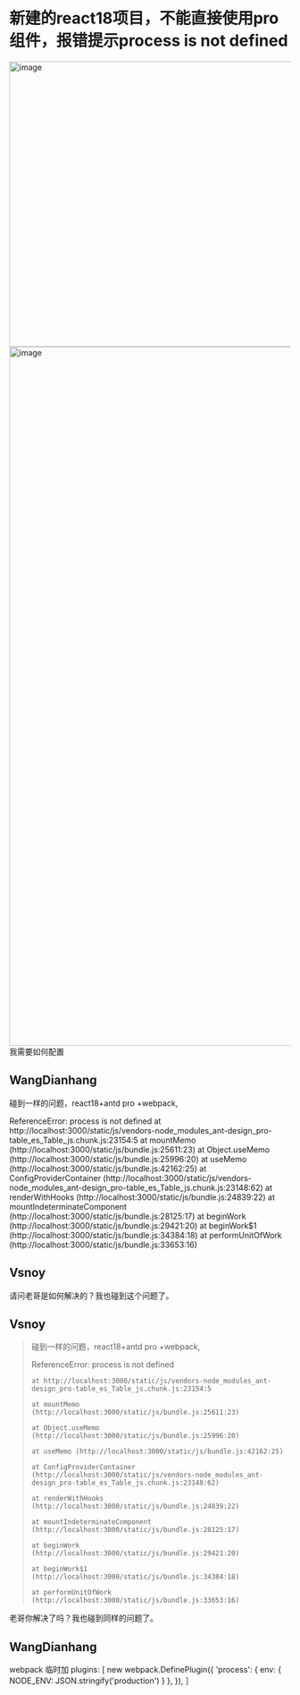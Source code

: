 # 新建的react18项目，不能直接使用pro组件，报错提示process is not defined

  <img width="510" alt="image" src="https://user-images.githubusercontent.com/73320996/234642126-a4e15c2c-6e5a-4d12-8f82-6defdcdf0725.png">
<img width="1249" alt="image" src="https://user-images.githubusercontent.com/73320996/234642239-9f97ede8-2d4b-4a5a-9bc0-3b77d89a0ed5.png">
我需要如何配置
  
  
  
  ## WangDianhang
  
  碰到一样的问题，react18+antd pro +webpack,

ReferenceError: process is not defined
at http://localhost:3000/static/js/vendors-node_modules_ant-design_pro-table_es_Table_js.chunk.js:23154:5
at mountMemo (http://localhost:3000/static/js/bundle.js:25611:23)
at Object.useMemo (http://localhost:3000/static/js/bundle.js:25996:20)
at useMemo (http://localhost:3000/static/js/bundle.js:42162:25)
at ConfigProviderContainer (http://localhost:3000/static/js/vendors-node_modules_ant-design_pro-table_es_Table_js.chunk.js:23148:62)
at renderWithHooks (http://localhost:3000/static/js/bundle.js:24839:22)
at mountIndeterminateComponent (http://localhost:3000/static/js/bundle.js:28125:17)
at beginWork (http://localhost:3000/static/js/bundle.js:29421:20)
at beginWork$1 (http://localhost:3000/static/js/bundle.js:34384:18)
at performUnitOfWork (http://localhost:3000/static/js/bundle.js:33653:16)

## Vsnoy

请问老哥是如何解决的？我也碰到这个问题了。

## Vsnoy

> 碰到一样的问题，react18+antd pro +webpack,
>
> ReferenceError: process is not defined
>
>     at http://localhost:3000/static/js/vendors-node_modules_ant-design_pro-table_es_Table_js.chunk.js:23154:5
>
>     at mountMemo (http://localhost:3000/static/js/bundle.js:25611:23)
>
>     at Object.useMemo (http://localhost:3000/static/js/bundle.js:25996:20)
>
>     at useMemo (http://localhost:3000/static/js/bundle.js:42162:25)
>
>     at ConfigProviderContainer (http://localhost:3000/static/js/vendors-node_modules_ant-design_pro-table_es_Table_js.chunk.js:23148:62)
>
>     at renderWithHooks (http://localhost:3000/static/js/bundle.js:24839:22)
>
>     at mountIndeterminateComponent (http://localhost:3000/static/js/bundle.js:28125:17)
>
>     at beginWork (http://localhost:3000/static/js/bundle.js:29421:20)
>
>     at beginWork$1 (http://localhost:3000/static/js/bundle.js:34384:18)
>
>     at performUnitOfWork (http://localhost:3000/static/js/bundle.js:33653:16)

老哥你解决了吗？我也碰到同样的问题了。

## WangDianhang

webpack 临时加
plugins: [
new webpack.DefinePlugin({
'process': { env: { NODE_ENV: JSON.stringify('production') } },
}),
］
